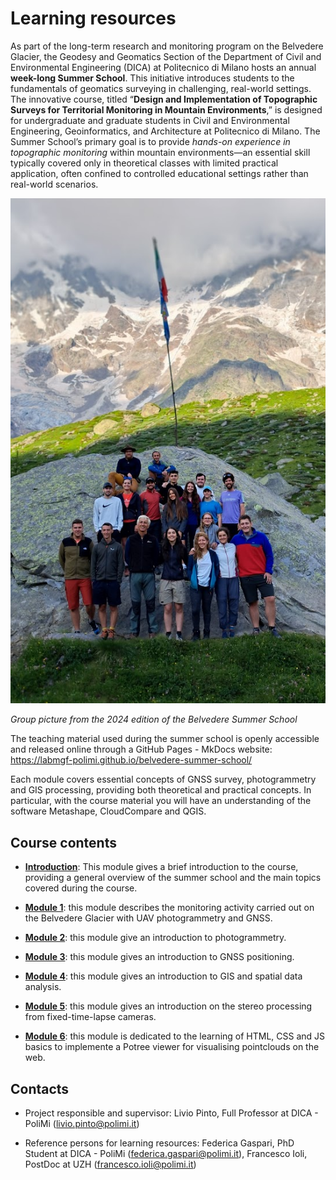 # Learning resources

As part of the long-term research and monitoring program on the Belvedere Glacier, the Geodesy and Geomatics Section of the Department of Civil and Environmental Engineering (DICA) at Politecnico di Milano hosts an annual **week-long Summer School**. This initiative introduces students to the fundamentals of geomatics surveying in challenging, real-world settings. The innovative course, titled “**Design and Implementation of Topographic Surveys for Territorial Monitoring in Mountain Environments**,” is designed for undergraduate and graduate students in Civil and Environmental Engineering, Geoinformatics, and Architecture at Politecnico di Milano. The Summer School’s primary goal is to provide *hands-on experience in topographic monitoring* within mountain environments—an essential skill typically covered only in theoretical classes with limited practical application, often confined to controlled educational settings rather than real-world scenarios.

![Belvedere Summer School 2024 group picture](img/belvedere-summer-school-2024.jpg)

*Group picture from the 2024 edition of the Belvedere Summer School*

The teaching material used during the summer school is openly accessible and released online through a GitHub Pages - MkDocs website: https://labmgf-polimi.github.io/belvedere-summer-school/

Each module covers essential concepts of GNSS survey, photogrammetry and GIS processing, providing both theoretical and practical concepts. In particular, with the course material you will have an understanding of the software Metashape, CloudCompare and QGIS.

## Course contents

* **[Introduction](https://tars4815.github.io/belvedere-summer-school/introduction/)**: This module gives a brief introduction to the course, providing a general overview of the summer school and the main topics covered during the course.

* **[Module 1](https://tars4815.github.io/belvedere-summer-school/module1/module1/)**: this module describes the monitoring activity carried out on the Belvedere Glacier with UAV photogrammetry and GNSS.

* **[Module 2](https://tars4815.github.io/belvedere-summer-school/module2/module2/)**: this module give an introduction to photogrammetry.

* **[Module 3](https://tars4815.github.io/belvedere-summer-school/module3/module3/)**: this module gives an introduction to GNSS positioning.

* **[Module 4](https://tars4815.github.io/belvedere-summer-school/module4/module4/)**: this module gives an introduction to GIS and spatial data analysis.

* **[Module 5](https://tars4815.github.io/belvedere-summer-school/module5/module5/)**: this module gives an introduction on the stereo processing from fixed-time-lapse cameras.

*   **[Module 6](https://tars4815.github.io/belvedere-summer-school/module6/module6/)**: this module is dedicated to the learning of HTML, CSS and JS basics to implemente a Potree viewer for visualising pointclouds on the web.

## Contacts

* Project responsible and supervisor: Livio Pinto, Full Professor at DICA - PoliMi (livio.pinto@polimi.it)

* Reference persons for learning resources: Federica Gaspari, PhD Student at DICA - PoliMi (federica.gaspari@polimi.it), Francesco Ioli, PostDoc at UZH (francesco.ioli@polimi.it)
